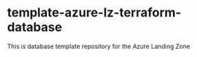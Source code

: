 # template-azure-lz-terraform-database
This is database template repository for the Azure Landing Zone
